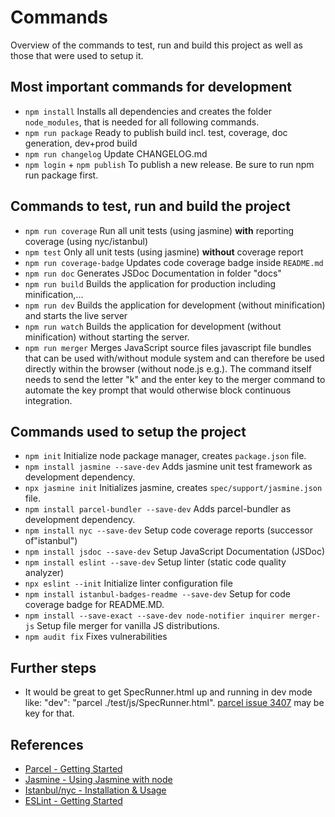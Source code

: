 # Commands

Overview of the commands to test, run and build this project as well as those that were used to setup it.

## Most important commands for development

- `npm install` Installs all dependencies and creates the folder `node_modules`, that is needed for all following commands.
- `npm run package` Ready to publish build incl. test, coverage, doc generation, dev+prod build
- `npm run changelog` Update CHANGELOG.md
- `npm login` + `npm publish` To publish a new release. Be sure to run npm run package first.

## Commands to test, run and build the project

- `npm run coverage` Run all unit tests (using jasmine) **with** reporting coverage (using nyc/istanbul)
- `npm test` Only all unit tests (using jasmine) **without** coverage report
- `npm run coverage-badge` Updates code coverage badge inside `README.md`
- `npm run doc` Generates JSDoc Documentation in folder "docs"
- `npm run build` Builds the application for production including minification,...
- `npm run dev` Builds the application for development (without minification) and starts the live server
- `npm run watch` Builds the application for development (without minification) without starting the server.
- `npm run merger` Merges JavaScript source files javascript file bundles that can be used with/without module system and can therefore be used directly within the browser (without node.js e.g.). 
 The command itself needs to send the letter "k" and the enter key to the merger command to automate
 the key prompt that would otherwise block continuous integration.

## Commands used to setup the project

- `npm init` Initialize node package manager, creates `package.json` file.
- `npm install jasmine --save-dev` Adds jasmine unit test framework as development dependency.
- `npx jasmine init` Initializes jasmine, creates `spec/support/jasmine.json` file.
- `npm install parcel-bundler --save-dev` Adds parcel-bundler as development dependency.
- `npm install nyc --save-dev` Setup code coverage reports (successor of"istanbul")
- `npm install jsdoc --save-dev` Setup JavaScript Documentation (JSDoc)
- `npm install eslint --save-dev` Setup linter (static code quality analyzer)
- `npx eslint --init` Initialize linter configuration file
- `npm install istanbul-badges-readme --save-dev` Setup for code coverage badge for README.MD.
- `npm install --save-exact --save-dev node-notifier inquirer merger-js` Setup file merger for vanilla JS distributions.
- `npm audit fix` Fixes vulnerabilities

## Further steps

- It would be great to get SpecRunner.html up and running in dev mode like: "dev": "parcel ./test/js/SpecRunner.html". [parcel issue 3407](https://github.com/parcel-bundler/parcel/issues/3407) may be key for that.

## References

- [Parcel - Getting Started](https://parceljs.org/getting_started.html)
- [Jasmine - Using Jasmine with node](https://jasmine.github.io/setup/nodejs.html)
- [Istanbul/nyc - Installation & Usage](https://github.com/istanbuljs/nyc#installation--usage)
- [ESLint - Getting Started](https://eslint.org/docs/user-guide/getting-started)
